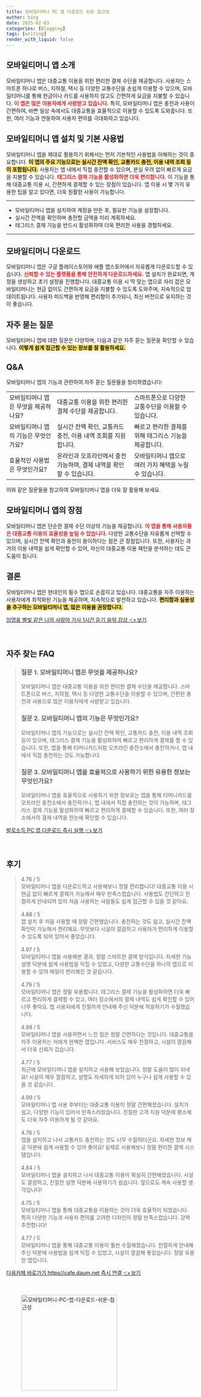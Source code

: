 ```yaml
---
title: 모바일티머니 PC 앱 다운로드 쉬운 접근성
author: bing
date: 2025-02-03
categories: [Blogging]
tags: [writing]
render_with_liquid: false
---
```



<h2 id='모바일티머니앱소개'>모바일티머니 앱 소개</h2>

<p>모바일티머니 앱은 대중교통 이용을 위한 편리한 결제 수단을 제공합니다. 사용자는 스마트폰 하나로 버스, 지하철, 택시 등 다양한 교통수단을 손쉽게 이용할 수 있으며, 모바일티머니를 통해 현금이나 카드를 사용하지 않고도 간편하게 요금을 지불할 수 있습니다. <b><span style="color: #ee2323;">이 앱은 많은 이용자에게 사랑받고 있습니다.</span></b> 특히, 모바일티머니 앱은 충전과 사용이 간편하여, 바쁜 일상 속에서도 대중교통을 효율적으로 이용할 수 있도록 도와줍니다. 또한, 여러 기능과 연동하여 사용자 편의를 극대화하고 있습니다.</p>

<h2 id='모바일티머니앱설치및사용법'>모바일티머니 앱 설치 및 기본 사용법</h2>

<p>모바일티머니 앱을 제대로 활용하기 위해서는 먼저 기본적인 사용법을 이해하는 것이 중요합니다. <b><span style="background-color: #ffe066;">이 앱의 주요 기능으로는 실시간 잔액 확인, 교통카드 충전, 이용 내역 조회 등이 포함됩니다.</span></b> 사용자는 앱 내에서 직접 충전할 수 있으며, 분실 우려 없이 빠르게 요금을 지불할 수 있습니다. <b><span style="color: #ee2323;">태그리스 결제 기능을 활성화하면 더욱 편리합니다.</span></b> 이 기능을 통해 대중교통 이용 시, 간편하게 결제할 수 있는 장점이 있습니다. 앱 이용 시 몇 가지 유용한 팁을 알고 있다면, 더욱 원활한 사용이 가능합니다.</p>

<hr />

<ul>
    <li>모바일티머니 앱을 설치하여 계정을 만든 후, 필요한 기능을 설정합니다.</li>
    <li>실시간 잔액을 확인하며 충전할 금액을 미리 계획하세요.</li>
    <li>태그리스 결제 기능을 반드시 활성화하여 더욱 편리한 사용을 경험하세요.</li>
</ul>

<hr />

<h2 id='모바일티머니다운로드'>모바일티머니 다운로드</h2>

<p>모바일티머니 앱은 구글 플레이스토어와 애플 앱스토어에서 자유롭게 다운로드할 수 있습니다. <b><span style="color: #ee2323;">신뢰할 수 있는 플랫폼을 통해 안전하게 다운로드하세요.</span></b> 앱 설치가 완료되면, 계정을 생성하고 초기 설정을 진행합니다. 대중교통 이용 시 딱 맞는 앱으로 자리 잡은 모바일티머니는 현금 없이도 간편하게 요금을 지불할 수 있도록 도와주며, 지속적으로 업데이트됩니다. 사용자 피드백을 반영해 편리함이 추가되니, 최신 버전으로 유지하는 것이 좋습니다.</p>

<h2 id='자주묻는질문'>자주 묻는 질문</h2>

<p>모바일티머니 앱에 대한 질문은 다양하며, 다음과 같은 자주 묻는 질문을 확인할 수 있습니다. <b><span style="background-color: #ffe066;">이렇게 쉽게 접근할 수 있는 정보를 잘 활용하세요.</span></b></p>

<h2 id='QNA'>Q&A</h2>

<p>모바일티머니 앱의 기능과 관련하여 자주 묻는 질문들을 정리하였습니다:</p>

<table>
    <tr>
        <td>모바일티머니 앱은 무엇을 제공하나요?</td>
        <td>대중교통 이용을 위한 편리한 결제 수단을 제공합니다.</td>
        <td>스마트폰으로 다양한 교통수단을 이용할 수 있습니다.</td>
    </tr>
    <tr>
        <td>모바일티머니 앱의 기능은 무엇인가요?</td>
        <td>실시간 잔액 확인, 교통카드 충전, 이용 내역 조회를 지원합니다.</td>
        <td>빠르고 편리한 결제를 위해 태그리스 기능을 제공합니다.</td>
    </tr>
    <tr>
        <td>효율적인 사용법은 무엇인가요?</td>
        <td>온라인과 오프라인에서 충전 가능하며, 결제 내역을 확인할 수 있습니다.</td>
        <td>모바일티머니 앱으로 여러 가지 혜택을 누릴 수 있습니다.</td>
    </tr>
</table>

<p>이와 같은 질문들을 참고하여 모바일티머니 앱을 더욱 잘 활용해 보세요.</p>

<h2 id='앱의장점'>모바일티머니 앱의 장점</h2>

<p>모바일티머니 앱은 단순한 결제 수단 이상의 기능을 제공합니다. <b><span style="color: #ee2323;">이 앱을 통해 사용자들은 대중교통 이용의 효율성을 높일 수 있습니다.</span></b> 다양한 교통수단을 자유롭게 선택할 수 있으며, 실시간 잔액 확인과 충전이 용이하다는 점은 큰 장점입니다. 또한, 사용자는 과거의 이용 내역을 쉽게 확인할 수 있어, 자신의 대중교통 이용 패턴을 분석하는 데도 큰 도움이 됩니다.</p>

<h2 id='결론'>결론</h2>

<p>모바일티머니 앱은 현대인의 필수 앱으로 손꼽히고 있습니다. 대중교통을 자주 이용하는 사용자에게 최적화된 기능을 제공하며, 지속적으로 발전하고 있습니다. <b><span style="background-color: #ffe066;">편리함과 실용성을 추구하는 모바일티머니 앱, 많은 이용을 권장합니다.</span></b></p>


<p><a class="click-button" title="임영웅 별빛 같은 나의 사랑아 가사 1시간 듣기 음악 감상" href="https://24nara.github.io/posts/%EC%9E%84%EC%98%81%EC%9B%85-%EB%B3%84%EB%B9%9B-%EA%B0%99%EC%9D%80-%EB%82%98%EC%9D%98-%EC%82%AC%EB%9E%91%EC%95%84-%EA%B0%80%EC%82%AC-1%EC%8B%9C%EA%B0%84-%EB%93%A3%EA%B8%B0-%EC%9D%8C%EC%95%85-%EA%B0%90%EC%83%81/" rel="dofollow">임영웅 별빛 같은 나의 사랑아 가사 1시간 듣기 음악 감상 👈 보기</a></p><br>
<h2 id='자주_찾는_FAQ'>자주 찾는 FAQ</h2>
<div itemscope="" itemtype="https://schema.org/FAQPage">
<blockquote>
<div itemscope="" itemprop="mainEntity" itemtype="https://schema.org/Question">
<h3 itemprop="name">질문 1. 모바일티머니 앱은 무엇을 제공하나요?</h3>
<div itemscope="" itemprop="acceptedAnswer" itemtype="https://schema.org/Answer">
<span itemprop="text">
<p>모바일티머니 앱은 대중교통 이용을 위한 편리한 결제 수단을 제공합니다. 스마트폰으로 버스, 지하철, 택시 등 다양한 교통수단을 이용할 수 있으며, 간편한 충전과 사용으로 많은 이용자에게 사랑받고 있습니다.</p>
</span>
</div>
</div>
<div itemscope="" itemprop="mainEntity" itemtype="https://schema.org/Question">
<h3 itemprop="name">질문 2. 모바일티머니 앱의 기능은 무엇인가요?</h3>
<div itemscope="" itemprop="acceptedAnswer" itemtype="https://schema.org/Answer">
<span itemprop="text">
<p>모바일티머니 앱의 기능으로는 실시간 잔액 확인, 교통카드 충전, 이용 내역 조회 등이 있으며, 태그리스 결제 기능을 활성화하여 빠르고 편리하게 결제를 할 수 있습니다. 또한, 앱을 통해 티머니카드처럼 오프라인 충전소에서 충전하거나, 앱 내에서 직접 충전하는 것도 가능합니다.</p>
</span>
</div>
</div>
<div itemscope="" itemprop="mainEntity" itemtype="https://schema.org/Question">
<h3 itemprop="name">질문 3. 모바일티머니 앱을 효율적으로 사용하기 위한 유용한 정보는 무엇인가요?</h3>
<div itemscope="" itemprop="acceptedAnswer" itemtype="https://schema.org/Answer">
<span itemprop="text">
<p>모바일티머니 앱을 효율적으로 사용하기 위한 정보로는 앱을 통해 티머니카드를 오프라인 충전소에서 충전하거나, 앱 내에서 직접 충전하는 것이 가능하며, 태그리스 결제 기능을 활성화하여 빠르고 편리하게 결제할 수 있습니다. 또한, 여러 장소에서의 결제 내역을 한눈에 확인할 수 있습니다.</p>
</span>
</div>
</div>
</blockquote>
</div>
<p><a class="click-button" title="발로소득 PC 앱 다운로드 즉시 실행" href="https://24nara.github.io/posts/%EB%B0%9C%EB%A1%9C%EC%86%8C%EB%93%9D-PC-%EC%95%B1-%EB%8B%A4%EC%9A%B4%EB%A1%9C%EB%93%9C-%EC%A6%89%EC%8B%9C-%EC%8B%A4%ED%96%89/" rel="dofollow">발로소득 PC 앱 다운로드 즉시 실행 👈 보기</a></p><br>
<h2 id='후기'>후기</h2>
<div itemscope itemtype="https://schema.org/Product">
  <blockquote>
  <div itemprop="review" itemscope itemtype="https://schema.org/Review">
      <div itemprop="reviewRating" itemscope itemtype="https://schema.org/Rating"> <span itemprop="ratingValue">4.76</span> / <span itemprop="bestRating">5</span> </div>
      <span itemprop="reviewBody">모바일티머니 앱을 다운로드하고 사용해보니 정말 편리합니다! 대중교통 이용 시 현금 없이 빠르게 결제가 가능해서 매우 만족스럽습니다. 사용법도 간단하고 친절하게 안내되어 있어 처음 사용하는 사람들도 쉽게 접근할 수 있을 것 같아요.</span>
  </div>
  <br>
  <div itemprop="review" itemscope itemtype="https://schema.org/Review">
      <div itemprop="reviewRating" itemscope itemtype="https://schema.org/Rating"> <span itemprop="ratingValue">4.88</span> / <span itemprop="bestRating">5</span> </div>
      <span itemprop="reviewBody">앱 설치 후 처음 사용할 때 정말 간편했습니다. 충전하는 것도 쉽고, 실시간 잔액 확인이 가능해서 편리해요. 무엇보다 시설이 깔끔하고 사용자가 편리하게 이용할 수 있도록 되어 있어서 좋았습니다.</span>
  </div>
  <br>
  <div itemprop="review" itemscope itemtype="https://schema.org/Review">
      <div itemprop="reviewRating" itemscope itemtype="https://schema.org/Rating"> <span itemprop="ratingValue">4.97</span> / <span itemprop="bestRating">5</span> </div>
      <span itemprop="reviewBody">모바일티머니 앱을 사용해본 결과, 정말 스마트한 결제 방식입니다. 자세한 기능 설명 덕분에 쉽게 사용법을 익힐 수 있었고, 다양한 교통수단을 하나의 앱으로 이용할 수 있어 매일이 편리해진 것 같습니다.</span>
  </div>
  <br>
  <div itemprop="review" itemscope itemtype="https://schema.org/Review">
      <div itemprop="reviewRating" itemscope itemtype="https://schema.org/Rating"> <span itemprop="ratingValue">4.79</span> / <span itemprop="bestRating">5</span> </div>
      <span itemprop="reviewBody">모바일티머니 앱은 정말 유용합니다. 태그리스 결제 기능을 활성화하면 더욱 빠르고 편리하게 결제할 수 있고, 여러 장소에서의 결제 내역도 쉽게 확인할 수 있어 너무 좋아요. 앱 사용자에게 친절하게 안내해 주신 덕분에 적응하기가 수월했습니다.</span>
  </div>
  <br>
  <div itemprop="review" itemscope itemtype="https://schema.org/Review">
      <div itemprop="reviewRating" itemscope itemtype="https://schema.org/Rating"> <span itemprop="ratingValue">4.98</span> / <span itemprop="bestRating">5</span> </div>
      <span itemprop="reviewBody">모바일티머니 앱을 사용하면서 느낀 점은 정말 간편하다는 것입니다. 대중교통을 자주 이용하는 저에게 완벽한 앱입니다. 서비스도 매우 친절하고, 시설이 깔끔해서 더욱 신뢰가 갔습니다.</span>
  </div>
  <br>
  <div itemprop="review" itemscope itemtype="https://schema.org/Review">
      <div itemprop="reviewRating" itemscope itemtype="https://schema.org/Rating"> <span itemprop="ratingValue">4.77</span> / <span itemprop="bestRating">5</span> </div>
      <span itemprop="reviewBody">최근에 모바일티머니 앱을 설치하고 사용해 보았습니다. 정말 도움이 많이 되네요! 시설이 매우 깔끔하고, 설명도 자세하게 되어 있어 누구나 쉽게 사용할 수 있을 것 같습니다.</span>
  </div>
  <br>
  <div itemprop="review" itemscope itemtype="https://schema.org/Review">
      <div itemprop="reviewRating" itemscope itemtype="https://schema.org/Rating"> <span itemprop="ratingValue">4.99</span> / <span itemprop="bestRating">5</span> </div>
      <span itemprop="reviewBody">모바일티머니 앱 사용 후부터는 대중교통 이용이 정말 간편해졌습니다. 설치가 쉽고, 다양한 기능이 있어서 만족스러웠습니다. 친절한 고객 지원 덕분에 평소에도 더욱 자주 이용하게 될 것 같아요.</span>
  </div>
  <br>
  <div itemprop="review" itemscope itemtype="https://schema.org/Review">
      <div itemprop="reviewRating" itemscope itemtype="https://schema.org/Rating"> <span itemprop="ratingValue">4.76</span> / <span itemprop="bestRating">5</span> </div>
      <span itemprop="reviewBody">앱을 설치하고 나서 교통카드 충전하는 것도 너무 수월하더군요. 자세한 정보 제공 덕분에 쉽게 사용할 수 있어 좋아요! 실제로 사용해보니 정말 편리한 결제 시스템입니다.</span>
  </div>
  <br>
  <div itemprop="review" itemscope itemtype="https://schema.org/Review">
      <div itemprop="reviewRating" itemscope itemtype="https://schema.org/Rating"> <span itemprop="ratingValue">4.84</span> / <span itemprop="bestRating">5</span> </div>
      <span itemprop="reviewBody">모바일티머니 앱을 설치하고 나서 대중교통 이용이 확실히 간편해졌습니다. 시설도 깔끔하고, 친절한 설명 덕분에 사용하기가 쉽습니다. 앞으로도 계속 사용할 생각입니다!</span>
  </div>
  <br>
  <div itemprop="review" itemscope itemtype="https://schema.org/Review">
      <div itemprop="reviewRating" itemscope itemtype="https://schema.org/Rating"> <span itemprop="ratingValue">4.75</span> / <span itemprop="bestRating">5</span> </div>
      <span itemprop="reviewBody">모바일티머니 앱을 통해 대중교통을 이용하는 것이 더욱 효율적이 되었습니다. 특히 다양한 기능과 사용자 편의를 고려한 디자인이 정말 만족스럽습니다. 강력 추천합니다!</span>
  </div>
  <br>
  <div itemprop="review" itemscope itemtype="https://schema.org/Review">
      <div itemprop="reviewRating" itemscope itemtype="https://schema.org/Rating"> <span itemprop="ratingValue">4.77</span> / <span itemprop="bestRating">5</span> </div>
      <span itemprop="reviewBody">모바일티머니 앱을 통해 대중교통 이용이 훨씬 수월해졌습니다. 친절하게 안내해 주신 덕분에 사용법을 쉽게 익힐 수 있었고, 시설이 깔끔해 좋았습니다. 정말 유용한 앱입니다.</span>
  </div>
  </blockquote>
</div>
<p><a class="click-button" title="다음카페 바로가기 https//cafe.daum.net 즉시 연결" href="https://24nara.github.io/posts/%EB%8B%A4%EC%9D%8C%EC%B9%B4%ED%8E%98-%EB%B0%94%EB%A1%9C%EA%B0%80%EA%B8%B0-httpscafe.daum.net-%EC%A6%89%EC%8B%9C-%EC%97%B0%EA%B2%B0/" rel="dofollow">다음카페 바로가기 https//cafe.daum.net 즉시 연결 👈 보기</a></p><br>
<figure class="image"><img src="https://24nara.github.io/assets/img/thumbnail/모바일티머니-PC-앱-다운로드-쉬운-접근성.webp" alt="모바일티머니-PC-앱-다운로드-쉬운-접근성" width="256" height="256"></figure>
